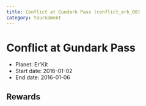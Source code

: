 ```yaml
---
title: Conflict at Gundark Pass (conflict_erk_08)
category: tournament
---
```

# Conflict at Gundark Pass

  * Planet: Er'Kit
  * Start date: 2016-01-02
  * End date: 2016-01-06

## Rewards

